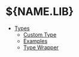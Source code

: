 # ${NAME.LIB}
  * [Types](${WIKI.TYPE})
    * [Custom Type](${WIKI.TYPE_CUSTOM})
    * [Examples](${WIKI.TYPE_EXAMPLE})
    * [Type Wrapper](${WIKI.TYPE_WRAPPER})
